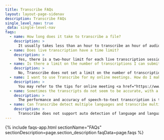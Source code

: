 ```yaml
---
title: Transcribe FAQs
layout: layout-page-sidenav
description: Transcribe FAQs
single_level_nav: true
_data: single-level-nav
faqs:
  - name: How long does it take to transcribe a file?
    description: >
      It usually takes less than an hour to transcribe an hour of audio. Depending on the audio quality, the duration may vary. If the audio is soft and mumbled, it could take slightly longer.
  - name: Does live transcription have a time limit?
    description: >
      Yes, there is a two-hour limit for each live transcription session. 
  - name: Is there a limit on the number of transcriptions I can submit?
    description: >
      No, Transcribe does not set a limit on the number of transcriptions a user can submit. In general, users should use the service appropriately and with fair usage. If you have large number of transcription tasks to be processed in batch, please contact us separately at transcribe@tech.gov.sg. 
  - name: I want to use Transcribe for my online meetings. How do I make sure the voices of all attendees are captured?
    description: >
      You may refer to the tips for online meeting <a href="https://www.transcribe.gov.sg/user_guide/useful_tips/live_recording/" target="_blank">here</a> for more information on the setup.
  - name: Sometimes the transcripts do not seem to be accurate, with a number of errors and missing texts. Why is that so?
    description: >
      The performance and accuracy of speech-to-text transcription is typically measured by Word Error Rate (WER) that summarises the errors in a transcript including insertion, deletion and substitution. In reality, the accuracy varies according to use case scenario and is determined by a number of factors such as the fluency, the enunciation and speakers’ accents. For use case in a formal speech setting with professional audio system and articulate speakers, the WER could be as low as 10%. For meetings and focus group discussions that involve many speakers with different accents and fluency, poor audio system and significant background noise, the WER could go as high as 30% to 40%. Therefore, the accuracy for each transcription task varies and sometimes one transcript could have more errors than the other.
  - name: Can Transcribe detect multiple languages and transcribe multiple languages in a task?
    description: >
      Transcribe does not support auto detection of language and language switching in a task. After the language for the task is selected, the transcript would be in the selected language only. Any other languages used in the same task would not be transcribed 
---
```


{% include faqs-app.html sectionName="FAQs" sectionDescription=page.section_description faqData=page.faqs %}
